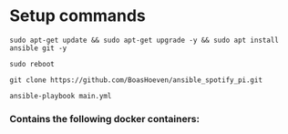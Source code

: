# Setup commands
```
sudo apt-get update && sudo apt-get upgrade -y && sudo apt install ansible git -y
```

```
sudo reboot
```

```
git clone https://github.com/BoasHoeven/ansible_spotify_pi.git
```

```
ansible-playbook main.yml
```

### Contains the following docker containers:
